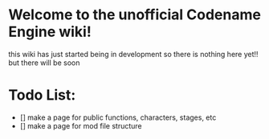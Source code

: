 # Welcome to the unofficial Codename Engine wiki!

this wiki has just started being in development so there is nothing here yet!! but there will be soon

# Todo List:
- [] make a page for public functions, characters, stages, etc
- [] make a page for mod file structure